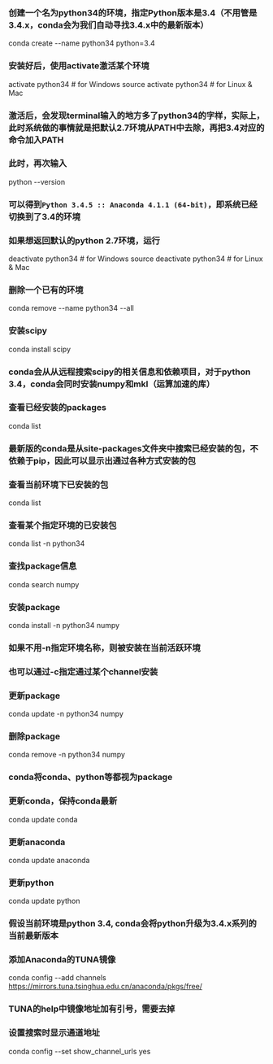 ### 创建一个名为python34的环境，指定Python版本是3.4（不用管是3.4.x，conda会为我们自动寻找3.4.x中的最新版本）
conda create --name python34 python=3.4
 
### 安装好后，使用activate激活某个环境
activate python34 # for Windows
source activate python34 # for Linux & Mac
### 激活后，会发现terminal输入的地方多了python34的字样，实际上，此时系统做的事情就是把默认2.7环境从PATH中去除，再把3.4对应的命令加入PATH
 
### 此时，再次输入
python --version
### 可以得到`Python 3.4.5 :: Anaconda 4.1.1 (64-bit)`，即系统已经切换到了3.4的环境
 
### 如果想返回默认的python 2.7环境，运行
deactivate python34 # for Windows
source deactivate python34 # for Linux & Mac
 
### 删除一个已有的环境
conda remove --name python34 --all

### 安装scipy
conda install scipy
### conda会从从远程搜索scipy的相关信息和依赖项目，对于python 3.4，conda会同时安装numpy和mkl（运算加速的库）
 
### 查看已经安装的packages
conda list
### 最新版的conda是从site-packages文件夹中搜索已经安装的包，不依赖于pip，因此可以显示出通过各种方式安装的包

### 查看当前环境下已安装的包
conda list
 
### 查看某个指定环境的已安装包
conda list -n python34
 
### 查找package信息
conda search numpy
 
### 安装package
conda install -n python34 numpy
### 如果不用-n指定环境名称，则被安装在当前活跃环境
### 也可以通过-c指定通过某个channel安装
 
### 更新package
conda update -n python34 numpy
 
### 删除package
conda remove -n python34 numpy

### conda将conda、python等都视为package

### 更新conda，保持conda最新
conda update conda
 
### 更新anaconda
conda update anaconda
 
### 更新python
conda update python
### 假设当前环境是python 3.4, conda会将python升级为3.4.x系列的当前最新版本

### 添加Anaconda的TUNA镜像
conda config --add channels https://mirrors.tuna.tsinghua.edu.cn/anaconda/pkgs/free/
### TUNA的help中镜像地址加有引号，需要去掉
 
### 设置搜索时显示通道地址
conda config --set show_channel_urls yes